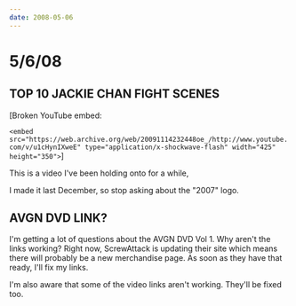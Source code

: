 ```yaml
---
date: 2008-05-06
---
```

# 5/6/08

## TOP 10 JACKIE CHAN FIGHT SCENES

[Broken YouTube embed:

`<embed src="https://web.archive.org/web/20091114232448oe_/http://www.youtube.com/v/u1cHynIXweE" type="application/x-shockwave-flash" width="425" height="350">`]

This is a video I've been holding onto for a while,

I made it last December, so stop asking about the "2007" logo.

## AVGN DVD LINK?

I'm getting a lot of questions about the AVGN DVD Vol 1. Why aren't the links working? Right now, ScrewAttack is updating their site which means there will probably be a new merchandise page. As soon as they have that ready, I'll fix my links.

I'm also aware that some of the video links aren't working. They'll be fixed too.